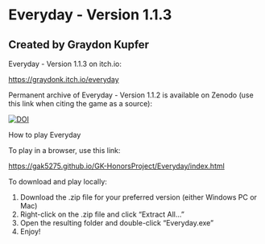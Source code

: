 # Everyday - Version 1.1.3
## Created by Graydon Kupfer

Everyday - Version 1.1.3 on itch.io:

https://graydonk.itch.io/everyday

Permanent archive of Everyday - Version 1.1.2 is available on Zenodo (use this link when citing the game as a source):

[![DOI](https://zenodo.org/badge/DOI/10.5281/zenodo.10892446.svg)](https://doi.org/10.5281/zenodo.10892446)

How to play Everyday

To play in a browser, use this link:

https://gak5275.github.io/GK-HonorsProject/Everyday/index.html

To download and play locally:
1. Download the .zip file for your preferred version (either Windows PC or Mac)
2. Right-click on the .zip file and click “Extract All…”
3. Open the resulting folder and double-click “Everyday.exe”
4. Enjoy!
